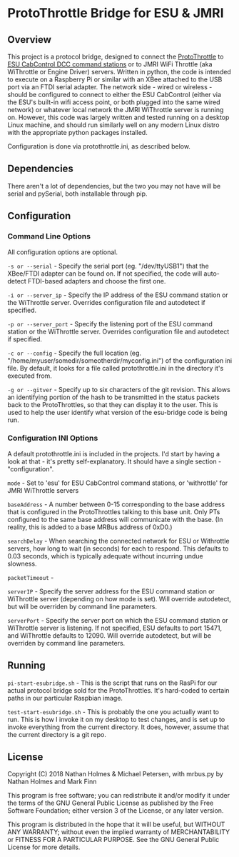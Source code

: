 # ProtoThrottle Bridge for ESU & JMRI

## Overview

This project is a protocol bridge, designed to connect the [ProtoThrottle](http://www.protothrottle.com) to [ESU CabControl DCC command stations](http://www.esu.eu/en/products/digital-control/cabcontrol/) or to JMRI WiFi Throttle (aka WiThrottle or Engine Driver) servers.  Written in python, the code is intended to execute on a Raspberry Pi or similar with an XBee attached to the USB port via an FTDI serial adapter.  The network side - wired or wireless - should be configured to connect to either the ESU CabControl (either via the ESU's built-in wifi access point, or both plugged into the same wired network) or whatever local network the JMRI WiThrottle server is running on.  However, this code was largely written and tested running on a desktop Linux machine, and should run similarly well on any modern Linux distro with the appropriate python packages installed.

Configuration is done via protothrottle.ini, as described below.

## Dependencies

There aren't a lot of dependencies, but the two you may not have will be serial and pySerial, both installable through pip.

## Configuration

### Command Line Options

All configuration options are optional.

`-s or --serial` - Specify the serial port (eg. "/dev/ttyUSB1") that the XBee/FTDI adapter can be found on.  If not specified, the code will auto-detect FTDI-based adapters and choose the first one.

`-i or --server_ip` - Specify the IP address of the ESU command station or the WiThrottle server.  Overrides configuration file and autodetect if specified.

`-p or --server_port` - Specify the listening port of the ESU command station or the WiThrottle server.  Overrides configuration file and autodetect if specified.

`-c or --config` - Specify the full location (eg. "/home/myuser/somedir/someotherdir/myconfig.ini") of the configuration ini file.  By default, it looks for a file called protothrottle.ini in the directory it's executed from.

`-g or --gitver` - Specify up to six characters of the git revision.  This allows an identifying portion of the hash to be transmitted in the status packets back to the ProtoThrottles, so that they can display it to the user.  This is used to help the user identify what version of the esu-bridge code is being run.

### Configuration INI Options

A default protothrottle.ini is included in the projects.  I'd start by having a look at that - it's pretty self-explanatory.  It should have a single section - "configuration".

`mode` - Set to 'esu' for ESU CabControl command stations, or 'withrottle' for JMRI WiThrottle servers

`baseAddress` - A number between 0-15 corresponding to the base address that is configured in the ProtoThrottles talking to this base unit.  Only PTs configured to the same base address will communicate with the base.  (In reality, this is added to a base MRBus address of 0xD0.)

`searchDelay` - When searching the connected network for ESU or Withrottle servers, how long to wait (in seconds) for each to respond.  This defaults to 0.03 seconds, which is typically adequate without incurring undue slowness.

`packetTimeout` - 

`serverIP` - Specify the server address for the ESU command station or WiThrottle server (depending on how mode is set).  Will override autodetect, but will be overriden by command line parameters.

`serverPort` - Specify the server port on which the ESU command station or WiThrottle server is listening.  If not specified, ESU defaults to port 15471, and WiThrottle defaults to 12090.  Will override autodetect, but will be overriden by command line parameters.

## Running

`pi-start-esubridge.sh` - This is the script that runs on the RasPi for our actual protocol bridge sold for the ProtoThrottles.  It's hard-coded to certain paths in our particular Raspbian image.

`test-start-esubridge.sh` - This is probably the one you actually want to run.  This is how I invoke it on my desktop to test changes, and is set up to invoke everything from the current directory.  It does, however, assume that the current directory is a git repo.

## License

Copyright (C) 2018 Nathan Holmes & Michael Petersen, with mrbus.py by Nathan Holmes and Mark Finn
    
This program is free software; you can redistribute it and/or modify it under the terms of the GNU General Public License as published by
the Free Software Foundation; either version 3 of the License, or any later version.

This program is distributed in the hope that it will be useful, but WITHOUT ANY WARRANTY; without even the implied warranty of MERCHANTABILITY or FITNESS FOR A PARTICULAR PURPOSE.  See the GNU General Public License for more details.

